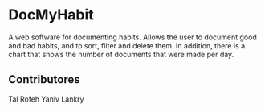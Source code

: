 # DocMyHabit

A web software for documenting habits.
Allows the user to document good and bad habits, and to sort, filter and delete them. 
In addition, there is a chart that shows the number of documents that were made per day.

## Contributores

Tal Rofeh
Yaniv Lankry
